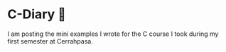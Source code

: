 # C-Diary 🍵
I am posting the mini examples I wrote for the C course I took during my first semester at Cerrahpasa.

